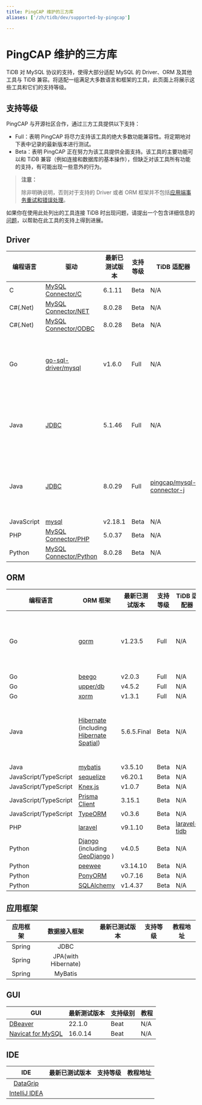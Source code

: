 ```yaml
---
title: PingCAP 维护的三方库
aliases: ['/zh/tidb/dev/supported-by-pingcap']

---
```


# PingCAP 维护的三方库

TiDB 对 MySQL 协议的支持，使得大部分适配 MySQL 的 Driver、ORM 及其他工具与 TiDB 兼容。将适配一组满足大多数语言和框架的工具，此页面上将展示这些工具和它们的支持等级。

## 支持等级

PingCAP 与开源社区合作，通过三方工具提供以下支持：

- Full：表明 PingCAP 将尽力支持该工具的绝大多数功能兼容性。将定期地对下表中记录的最新版本进行测试。
- Beta：表明 PingCAP 正在努力为该工具提供全面支持。该工具的主要功能可以和 TiDB 兼容（例如连接和数据库的基本操作），但缺乏对该工具所有功能的支持，有可能出现一些意外的行为。

> **注意：**
>
> 除非明确说明，否则对于支持的 Driver 或者 ORM 框架并不包括[应用端事务重试和错误处理](/develop/dev-guide-transaction-troubleshoot.md#应用端重试和错误处理)。

如果你在使用此处列出的工具连接 TiDB 时出现问题，请提出一个包含详细信息的[问题](https://github.com/pingcap/tidb/issues/new?assignees=&labels=type%2Fquestion&template=general-question.md)，以帮助在此工具的支持上得到进展。

## Driver

| 编程语言       | 驱动                                                                       | 最新已测试版本 | 支持等级 | TiDB 适配器                                                                                   | 教程                                                                             |
|------------|--------------------------------------------------------------------------|---------|------|--------------------------------------------------------------------------------------------|--------------------------------------------------------------------------------|
| C          | [MySQL Connector/C](https://downloads.mysql.com/archives/c-c/)           | 6.1.11  | Beta | N/A                                                                                        | N/A                                                                            |
| C#(.Net)   | [MySQL Connector/NET](https://downloads.mysql.com/archives/c-net/)       | 8.0.28  | Beta | N/A                                                                                        | N/A                                                                            |
| C#(.Net)   | [MySQL Connector/ODBC](https://downloads.mysql.com/archives/c-odbc/)     | 8.0.28  | Beta | N/A                                                                                        | N/A                                                                            |
| Go         | [go-sql-driver/mysql](https://github.com/go-sql-driver/mysql)            | v1.6.0  | Full | N/A                                                                                        | [TiDB 和 Golang 的简单 CRUD 应用程序](/develop/dev-guide-sample-application-golang.md) |
| Java       | [JDBC](https://dev.mysql.com/downloads/connector/j/)                     | 5.1.46  | Full | N/A                                                                                        | [TiDB 和 Java 的简单 CRUD 应用程序](/develop/dev-guide-sample-application-java.md)     |
| Java       | [JDBC](https://dev.mysql.com/downloads/connector/j/)                     | 8.0.29  | Full | [pingcap/mysql-connector-j](https://github.com/pingcap/mysql-connector-j/tree/release/8.0) | [TiDB 和 Java 的简单 CRUD 应用程序](/develop/dev-guide-sample-application-java.md)     |
| JavaScript | [mysql](https://github.com/mysqljs/mysql)                                | v2.18.1 | Beta | N/A                                                                                        | N/A                                                                            |
| PHP        | [MySQL Connector/PHP](https://downloads.mysql.com/archives/c-php/)       | 5.0.37  | Beta | N/A                                                                                        | N/A                                                                            |
| Python     | [MySQL Connector/Python](https://downloads.mysql.com/archives/c-python/) | 8.0.28  | Beta | N/A                                                                                        | N/A                                                                            |

## ORM

| 编程语言                  | ORM 框架                                                                                                                                                                        | 最新已测试版本     | 支持等级 | TiDB 适配器                                               | 教程                                                                             |
|-----------------------|-------------------------------------------------------------------------------------------------------------------------------------------------------------------------------|-------------|------|--------------------------------------------------------|--------------------------------------------------------------------------------|
| Go                    | [gorm](https://github.com/go-gorm/gorm)                                                                                                                                       | v1.23.5     | Full | N/A                                                    | [TiDB 和 Golang 的简单 CRUD 应用程序](/develop/dev-guide-sample-application-golang.md) |
| Go                    | [beego](https://github.com/beego/beego)                                                                                                                                       | v2.0.3      | Full | N/A                                                    | N/A                                                                            |
| Go                    | [upper/db](https://github.com/upper/db)                                                                                                                                       | v4.5.2      | Full | N/A                                                    | N/A                                                                            |
| Go                    | [xorm](https://gitea.com/xorm/xorm)                                                                                                                                           | v1.3.1      | Full | N/A                                                    | N/A                                                                            |
| Java                  | [Hibernate](https://hibernate.org/orm/) (including [Hibernate Spatial](https://docs.jboss.org/hibernate/orm/current/userguide/html_single/Hibernate_User_Guide.html#spatial)) | 5.6.5.Final | Beta | N/A                                                    | [TiDB 和 Java 的简单 CRUD 应用程序](/develop/dev-guide-sample-application-java.md)     |
| Java                  | [mybatis](https://mybatis.org/mybatis-3/)                                                                                                                                     | v3.5.10     | Beta | N/A                                                    | N/A                                                                            |
| JavaScript/TypeScript | [sequelize](https://www.npmjs.com/package/sequelize)                                                                                                                          | v6.20.1     | Beta | N/A                                                    | N/A                                                                            |
| JavaScript/TypeScript | [Knex.js](https://knexjs.org/)                                                                                                                                                | v1.0.7      | Beta | N/A                                                    | N/A                                                                            |
| JavaScript/TypeScript | [Prisma Client](https://www.prisma.io/)                                                                                                                                       | 3.15.1      | Beta | N/A                                                    | N/A                                                                            |
| JavaScript/TypeScript | [TypeORM](https://www.npmjs.com/package/typeorm)                                                                                                                              | v0.3.6      | Beta | N/A                                                    | N/A                                                                            |
| PHP                   | [laravel](https://laravel.com/)                                                                                                                                               | v9.1.10     | Beta | [laravel-tidb](https://github.com/colopl/laravel-tidb) | N/A                                                                            |
| Python                | [Django](https://pypi.org/project/Django/) (including [GeoDjango](https://docs.djangoproject.com/en/4.0/ref/contrib/gis/)  )                                                  | v4.0.5      | Beta | N/A                                                    | N/A                                                                            |
| Python                | [peewee](https://github.com/coleifer/peewee/)                                                                                                                                 | v3.14.10    | Beta | N/A                                                    | N/A                                                                            |
| Python                | [PonyORM](https://ponyorm.org/)                                                                                                                                               | v0.7.16     | Beta | N/A                                                    | N/A                                                                            |
| Python                | [SQLAlchemy](https://www.sqlalchemy.org/)                                                                                                                                     | v1.4.37     | Beta | N/A                                                    | N/A                                                                            |

## 应用框架

| 应用框架 |    数据接入框架     | 最新已测试版本 | 支持等级 | 教程地址 |
| :------: | :-----------------: | :------------: | :------: | :------: |
|  Spring  |        JDBC         |
|  Spring  | JPA(with Hibernate) |
|  Spring  |       MyBatis       |

## GUI

| GUI                                           | 最新测试版本  | 支持级别 | 教程  |
|-----------------------------------------------|---------|------|-----|
| [DBeaver](https://dbeaver.io/)                | 22.1.0  | Beat | N/A |
| [Navicat for MySQL](https://www.navicat.com/) | 16.0.14 | Beat | N/A |

## IDE

|                       IDE                        | 最新已测试版本 | 支持等级 | 教程地址 |
| :----------------------------------------------: | :------------: | :------: | :------: |
| [DataGrip](https://www.jetbrains.com/datagrip/)  |
| [IntelliJ IDEA](https://www.jetbrains.com/idea/) |
